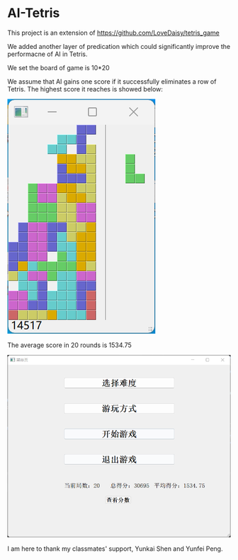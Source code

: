 # AI-Tetris
This project is an extension of https://github.com/LoveDaisy/tetris_game

We added another layer of predication which could significantly improve the performacne of AI in Tetris.

We set the board of game is 10*20

We assume that AI gains one score if it successfully eliminates a row of Tetris.
The highest score it reaches is showed below:

![image](https://github.com/Zh-Qr/AI-Tetris/blob/main/Highest%20score.png)

The average score in 20 rounds is 1534.75

![image](https://github.com/Zh-Qr/AI-Tetris/blob/main/Average%20score.png)

I am here to thank my classmates' support, Yunkai Shen and Yunfei Peng.
